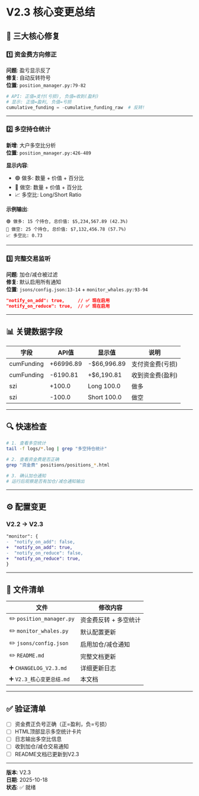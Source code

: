 # V2.3 核心变更总结

## 🎯 三大核心修复

### 1️⃣ 资金费方向修正

**问题**: 盈亏显示反了  
**修复**: 自动反转符号  
**位置**: `position_manager.py:79-82`

```python
# API: 正值=支付(亏损), 负值=收到(盈利)
# 显示: 正值=盈利, 负值=亏损
cumulative_funding = -cumulative_funding_raw  # 反转!
```

---

### 2️⃣ 多空持仓统计

**新增**: 大户多空比分析  
**位置**: `position_manager.py:426-489`

**显示内容**:
- 🟢 做多: 数量 + 价值 + 百分比
- 🔴 做空: 数量 + 价值 + 百分比  
- 📈 多空比: Long/Short Ratio

**示例输出**:
```
🟢 做多: 15 个持仓, 总价值: $5,234,567.89 (42.3%)
🔴 做空: 25 个持仓, 总价值: $7,132,456.78 (57.7%)
📈 多空比: 0.73
```

---

### 3️⃣ 完整交易监听

**问题**: 加仓/减仓被过滤  
**修复**: 默认启用所有通知  
**位置**: `jsons/config.json:13-14` + `monitor_whales.py:93-94`

```json
"notify_on_add": true,     // ✅ 现在启用
"notify_on_reduce": true,  // ✅ 现在启用
```

---

## 📊 关键数据字段

| 字段 | API值 | 显示值 | 说明 |
|------|-------|--------|------|
| cumFunding | +66996.89 | -$66,996.89 | 支付资金费(亏损) |
| cumFunding | -6190.81 | +$6,190.81 | 收到资金费(盈利) |
| szi | +100.0 | Long 100.0 | 做多 |
| szi | -100.0 | Short 100.0 | 做空 |

---

## 🔍 快速检查

```bash
# 1. 查看多空统计
tail -f logs/*.log | grep "多空持仓统计"

# 2. 查看资金费是否正确
grep "资金费" positions/positions_*.html

# 3. 确认加仓通知
# 运行后观察是否有加仓/减仓通知输出
```

---

## ⚙️ 配置变更

### V2.2 → V2.3

```diff
"monitor": {
-  "notify_on_add": false,
+  "notify_on_add": true,
-  "notify_on_reduce": false,
+  "notify_on_reduce": true,
}
```

---

## 📝 文件清单

| 文件 | 修改内容 |
|------|---------|
| ✏️ `position_manager.py` | 资金费反转 + 多空统计 |
| ✏️ `monitor_whales.py` | 默认配置更新 |
| ✏️ `jsons/config.json` | 启用加仓/减仓通知 |
| ✏️ `README.md` | 完整文档更新 |
| ➕ `CHANGELOG_V2.3.md` | 详细更新日志 |
| ➕ `V2.3_核心变更总结.md` | 本文档 |

---

## ✅ 验证清单

- [ ] 资金费正负号正确（正=盈利，负=亏损）
- [ ] HTML顶部显示多空统计卡片
- [ ] 日志输出多空比信息
- [ ] 收到加仓/减仓交易通知
- [ ] README文档已更新到V2.3

---

**版本**: V2.3  
**日期**: 2025-10-18  
**状态**: ✅ 就绪


